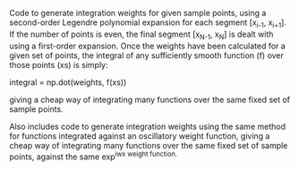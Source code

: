 Code to generate integration weights for given sample points, using a second-order Legendre polynomial expansion for each segment [x<sub>i-1</sub>, x<sub>i+1</sub>].
If the number of points is even, the final segment [x<sub>N-1</sub>, x<sub>N</sub>] is dealt with using a first-order expansion.
Once the weights have been calculated for a given set of points, the integral of any sufficiently smooth function (f) over those points (xs) is simply:

integral = np.dot(weights, f(xs))

giving a cheap way of integrating many functions over the same fixed set of sample points.

Also includes code to generate integration weights using the same method for functions integrated against an oscillatory weight function, giving a cheap way of integrating many functions over the same fixed set of sample points, against the same exp<sup>iwx</sub> weight function.
